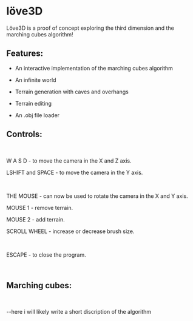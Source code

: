 # löve3D
Löve3D is a proof of concept exploring the third dimension and the marching cubes algorithm!

## Features:

* An interactive implementation of the marching cubes algorithm

* An infinite world

* Terrain generation with caves and overhangs

* Terrain editing

* An .obj file loader

## Controls:

<br>

W A S D - to move the camera in the X and Z axis.

LSHIFT and SPACE - to move the camera in the Y axis.

<br>

THE MOUSE - can now be used to rotate the camera in the X and Y axis.

MOUSE 1 - remove terrain.

MOUSE 2 - add terrain.

SCROLL WHEEL - increase or decrease brush size.

<br>

ESCAPE - to close the program.

<br>

## Marching cubes:

<br>





--here i will likely write a short discription of the algorithm